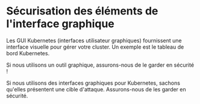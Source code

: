 # Sécurisation des éléments de l'interface graphique
Les GUI Kubernetes (interfaces utilisateur graphiques) fournissent une interface visuelle pour gérer votre cluster. Un exemple est le tableau de bord Kubernetes.<br>

Si nous utilisons un outil graphique, assurons-nous de le garder en sécurité !<br>

Si nous utilisons des interfaces graphiques pour Kubernetes, sachons qu'elles présentent une cible d'attaque. Assurons-nous de les garder en sécurité.